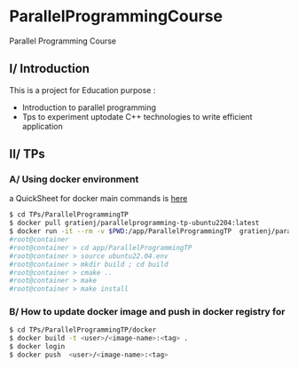 # ParallelProgrammingCourse
Parallel Programming Course

## I/ Introduction

This is a project for Education purpose :
- Introduction to parallel programming
- Tps to experiment uptodate C++ technologies to write efficient application

## II/ TPs

### A/ Using docker environment

a QuickSheet for docker main commands is [here](TPs/ParallelProgrammingTP/doc/Docker.md)

```bash
$ cd TPs/ParallelProgrammingTP
$ docker pull gratienj/parallelprogramming-tp-ubuntu2204:latest
$ docker run -it --rm -v $PWD:/app/ParallelProgrammingTP  gratienj/parallelprogramming-tp-ubuntu2204:latest bash
#root@container
#root@container > cd app/ParallelProgrammingTP
#root@container > source ubuntu22.04.env
#root@container > mkdir build ; cd build
#root@container > cmake ..
#root@container > make 
#root@container > make install

```

### B/ How to update docker image and push in docker registry for <user>

```bash
$ cd TPs/ParallelProgrammingTP/docker
$ docker build -t <user>/<image-name>:<tag> .
$ docker login
$ docker push  <user>/<image-name>:<tag>

```
 

